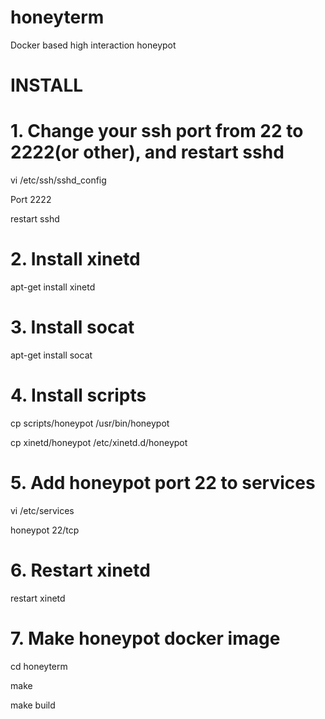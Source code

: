 # honeyterm
Docker based high interaction honeypot


INSTALL
=======

# 1. Change your ssh port from 22 to 2222(or other), and restart sshd

   vi /etc/ssh/sshd_config
  
   Port 2222
  
   restart sshd

# 2. Install xinetd

   apt-get install xinetd

# 3. Install socat

   apt-get install socat

# 4. Install scripts

   cp scripts/honeypot /usr/bin/honeypot

   cp xinetd/honeypot /etc/xinetd.d/honeypot

# 5. Add honeypot port 22 to services

   vi /etc/services
   
   honeypot        22/tcp

# 6. Restart xinetd
   restart xinetd

# 7. Make honeypot docker image
 
   cd honeyterm
 
   make
 
   make build


